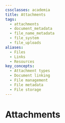 ```yaml
---
cssclasses: academia
title: Attachments
tags:
  - attachments
  - document_metadata
  - file_name_metadata
  - file_system
  - file_uploads
aliases:
  - Files
  - Links
  - Resources
key_concepts:
  - Attachment types
  - Document linking
  - File management
  - File metadata
  - File storage
---
```


# Attachments
